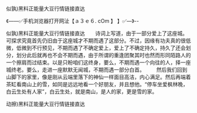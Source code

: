 似孰)黑料正能量大豆行情链接直达

《——✅手机浏览器打开网沚【ａ３ｅ６. cOm 】 】✅—》--

似孰)黑料正能量大豆行情链接直达　　诗词上写道，由于一部分爱上了这座城。可探求究竟首先仍旧由于这座城才不期而遇了这部分。不过，因缘有功夫真的很低微，低微到不行预见，不期而遇了不确定爱上，爱上了不确定持久，持久了还会划分，划分此后就再也不会不期而遇，由于所谓的重逢团聚其时也然而形同陌路人的一个擦肩而过结束。以是只盼咱们这终身，要么，不期而遇一个向往的人，择一座城终老。要么，走进一座默默无闻城，不期而遇一部分白首。
　　然后我们回到山脚下的家里，像是刚从云端里落下的神仙一样面目高洁，内心满足。然后再端着茶缸看南山上的雪，如同是远远地看一个好朋友，并且想他。“停车坐爱枫林晚，白云生处有人家”，白云生处，就是南山，是人的家，更是雪的家。





动擦)黑料正能量大豆行情链接直达
